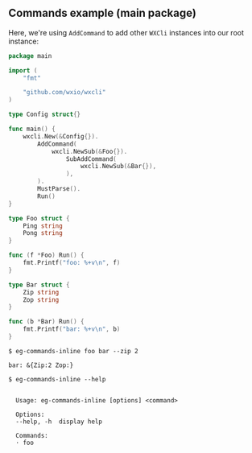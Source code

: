 ## Commands example (main package)

Here, we're using `AddCommand` to add other `WXCli` instances into our root instance:

<!--tmpl,code=go:cat main.go -->
``` go 
package main

import (
	"fmt"

	"github.com/wxio/wxcli"
)

type Config struct{}

func main() {
	wxcli.New(&Config{}).
		AddCommand(
			wxcli.NewSub(&Foo{}).
				SubAddCommand(
					wxcli.NewSub(&Bar{}),
				),
		).
		MustParse().
		Run()
}

type Foo struct {
	Ping string
	Pong string
}

func (f *Foo) Run() {
	fmt.Printf("foo: %+v\n", f)
}

type Bar struct {
	Zip string
	Zop string
}

func (b *Bar) Run() {
	fmt.Printf("bar: %+v\n", b)
}
```
<!--/tmpl-->

```
$ eg-commands-inline foo bar --zip 2
```

<!--tmpl,code=plain:go run main.go foo bar --zip 2 -->
``` plain 
bar: &{Zip:2 Zop:}
```
<!--/tmpl-->

```
$ eg-commands-inline --help
```

<!--tmpl,code=plain:go build -o eg-commands-inline && ./eg-commands-inline --help ; rm eg-commands-inline -->
``` plain 

  Usage: eg-commands-inline [options] <command>

  Options:
  --help, -h  display help

  Commands:
  · foo

```
<!--/tmpl-->
